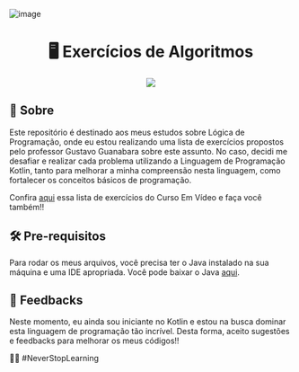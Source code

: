 ![image](https://github.com/DaviSoares-1/Kotlin-Algoritmos/blob/master/CopilotTech-1.png)

<h1 align="center">🖥️ Exercícios de Algoritmos</h1>

<div align="center">
  <img src="https://img.shields.io/badge/Situa%C3%A7%C3%A3o%20-codando...%20-yellow">
</div>

## 📑 Sobre

Este repositório é destinado aos meus estudos sobre Lógica de Programação, onde eu estou realizando uma lista de exercícios propostos pelo professor Gustavo Guanabara sobre este assunto. No caso, decidi me desafiar e realizar cada problema utilizando a Linguagem de Programação Kotlin, tanto para melhorar a minha compreensão nesta linguagem, como fortalecer os conceitos básicos de programação.

Confira [aqui](https://www.cursoemvideo.com/wp-content/uploads/2020/10/Exerci%CC%81cios-de-Algoritmos-1-100.pdf) essa lista de exercícios do Curso Em Vídeo e faça você também!! 

## 🛠️ Pre-requisitos
Para rodar os meus arquivos, você precisa ter o Java instalado na sua máquina e uma IDE apropriada. Você pode baixar o Java [aqui](https://www.java.com/pt-BR/download/ie_manual.jsp?locale=pt_BR).

## 📢 Feedbacks
Neste momento, eu ainda sou iniciante no Kotlin e estou na busca dominar esta linguagem de programação tão incrível. Desta forma, aceito sugestões e feedbacks para melhorar os meus códigos!!

🚀🚀 #NeverStopLearning
